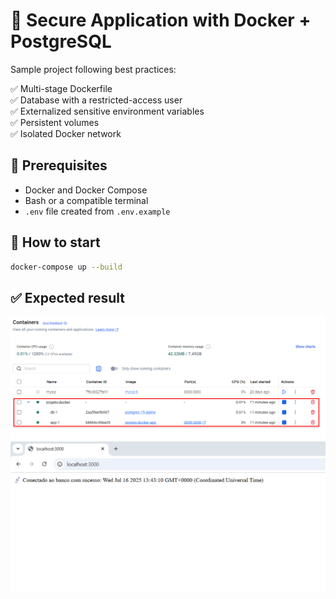 # 🐳 Secure Application with Docker + PostgreSQL

Sample project following best practices:

✅ Multi-stage Dockerfile  
✅ Database with a restricted-access user  
✅ Externalized sensitive environment variables  
✅ Persistent volumes  
✅ Isolated Docker network

## 🔧 Prerequisites

- Docker and Docker Compose
- Bash or a compatible terminal
- `.env` file created from `.env.example`

## 🚀 How to start

```bash
docker-compose up --build
```

## ✅ Expected result
<img alt="Result 1" src="public/assets/Img-1.png">
<br>
<img alt="Result 2" src="public/assets/Img-2.png">
